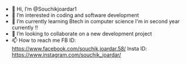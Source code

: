 - 👋 Hi, I’m @Souchikjoardar1
- 👀 I’m interested in coding and software development
- 🌱 I’m currently learning Btech in computer science I'm in second year currently !!
- 💞️ I’m looking to collaborate on a new development project 
- 📫 How to reach me FB ID: https://www.facebook.com/souchik.joardar.58/ Insta ID:  https://www.instagram.com/souchik_joardar/

<!---
Souchikjoardar1/Souchikjoardar1 is a ✨ special ✨ repository because its `README.md` (this file) appears on your GitHub profile.
You can click the Preview link to take a look at your changes.
--->
